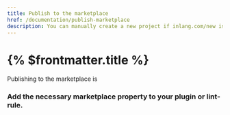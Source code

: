 ```yaml
---
title: Publish to the marketplace
href: /documentation/publish-marketplace
description: You can manually create a new project if inlang.com/new is not working for you.
---
```


# {% $frontmatter.title %}

Publishing to the marketplace is 

### Add the necessary marketplace property to your plugin or lint-rule.

<!-- TODO @floriandwt please write the publish to the marketplace docs -->
